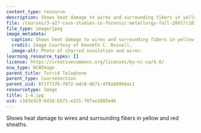 ```yaml
---
content_type: resource
description: Shows heat damage to wires and surrounding fibers in yellow and red sheaths.
file: /courses/3-a27-case-studies-in-forensic-metallurgy-fall-2007/c103e3c96d3db571e221f07ae1085e46_1-4.jpg
file_type: image/jpeg
image_metadata:
  caption: Shows heat damage to wires and surrounding fibers in yellow and red sheaths.
  credit: Image Courtesy of Kenneth C. Russell.
  image-alt: Photo of charred insulation and wires.
learning_resource_types: []
license: https://creativecommons.org/licenses/by-nc-sa/4.0/
ocw_type: OCWImage
parent_title: Torrid Telephone
parent_type: CourseSection
parent_uid: 8f1f7376-76f2-edc8-d671-df9a98994ac1
resourcetype: Image
title: 1-4.jpg
uid: c103e3c9-6d3d-b571-e221-f07ae1085e46
---
```

Shows heat damage to wires and surrounding fibers in yellow and red sheaths.